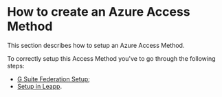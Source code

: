 # How to create an Azure Access Method

This section describes how to setup an Azure Access Method.

To correctly setup this Access Method you've to go through the following steps:

- [G Suite Federation Setup](gsuite_federation_setup.md);
- [Setup in Leapp](setup_in_leapp.md).

